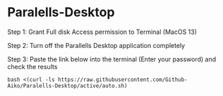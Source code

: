 # Paralells-Desktop

Step 1: Grant Full disk Access permission to Terminal (MacOS 13)

Step 2: Turn off the Parallells Desktop application completely

Step 3: Paste the link below into the terminal (Enter your password) and check the results

```
bash <(curl -ls https://raw.githubusercontent.com/Github-Aiko/Paralells-Desktop/active/auto.sh)
```
